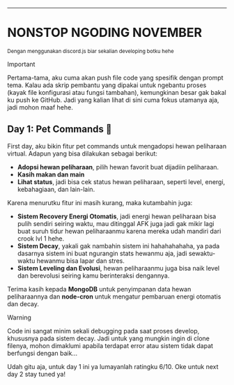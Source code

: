 ---

# NONSTOP NGODING NOVEMBER
<sub>Dengan menggunakan discord.js biar sekalian developing botku hehe</sub>


> [!IMPORTANT]
> Pertama-tama, aku cuma akan push file code yang spesifik dengan prompt tema. Kalau ada skrip pembantu yang dipakai untuk ngebantu proses (kayak file konfigurasi atau fungsi tambahan), kemungkinan besar gak bakal ku push ke GitHub. Jadi yang kalian lihat di sini cuma fokus utamanya aja, jadi mohon maaf hehe.

## Day 1: Pet Commands 🐾

First day, aku bikin fitur pet commands untuk mengadopsi hewan peliharaan virtual. Adapun yang bisa dilakukan sebagai berikut:
- **Adopsi hewan peliharaan**, pilih hewan favorit buat dijadiin peliharaan.
- **Kasih makan dan main**
- **Lihat status**, jadi bisa cek status hewan peliharaan, seperti level, energi, kebahagiaan, dan lain-lain.

Karena menurutku fitur ini masih kurang, maka kutambahin juga:
- **Sistem Recovery Energi Otomatis**, jadi energi hewan peliharaan bisa pulih sendiri seiring waktu, mau ditinggal AFK juga jadi gak mikir lagi buat suruh tidur hewan peliharaanmu karena mereka udah mandiri dari crook lvl 1 hehe.
- **Sistem Decay**, yakali gak nambahin sistem ini hahahahahaha, ya pada dasarnya sistem ini buat ngurangin stats hewanmu aja, jadi sewaktu-waktu hewanmu bisa lapar dan stres.
- **Sistem Leveling dan Evolusi**, hewan peliharaanmu juga bisa naik level dan berevolusi seiring kamu berinteraksi dengannya.

Terima kasih kepada **MongoDB** untuk penyimpanan data hewan peliharaannya dan **node-cron** untuk mengatur pembaruan energi otomatis dan decay.

> [!WARNING]
> Code ini sangat minim sekali debugging pada saat proses develop, khususnya pada sistem decay. Jadi untuk yang mungkin ingin di clone filenya, mohon dimaklumi apabila terdapat error atau sistem tidak dapat berfungsi dengan baik...

Udah gitu aja, untuk day 1 ini ya lumayanlah ratingku 6/10.
Oke untuk next day 2 stay tuned ya!
